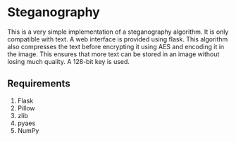 # Steganography

This is a very simple implementation of a steganography algorithm. It is only compatible with text. A web interface is provided using flask. This algorithm also compresses the text before encrypting it using AES and encoding it in the image. This ensures that more text can be stored in an image without losing much quality. A 128-bit key is used.

## Requirements

1. Flask
2. Pillow
3. zlib
4. pyaes
5. NumPy
